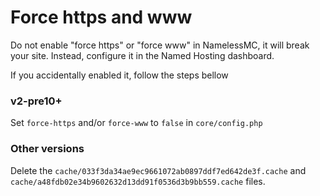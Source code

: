 # Force https and www

Do not enable "force https" or "force www" in NamelessMC, it will break your site. Instead, configure it in the Named Hosting dashboard.


If you accidentally enabled it, follow the steps bellow 

### v2-pre10+
Set `force-https` and/or `force-www` to `false` in `core/config.php`

### Other versions
Delete the `cache/033f3da34ae9ec9661072ab0897ddf7ed642de3f.cache` and `cache/a48fdb02e34b9602632d13dd91f0536d3b9bb559.cache` files.
